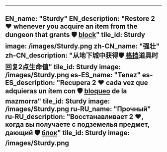 ---

EN_name: "Sturdy"
EN_description: "Restore 2 ❤️ whenever you acquire an item from the dungeon that grants 🛡️️ <u>block</u>"
tile_id: Sturdy
image: /images/Sturdy.png
zh-CN_name: "强壮"
zh-CN_description: "从地下城中获得🛡️️ <u>格挡</u>道具时回复2点生命值"
tile_id: Sturdy
image: /images/Sturdy.png
es-ES_name: "Tenaz"
es-ES_description: "Recupera 2 ❤️ cada vez que adquieras un ítem con 🛡️️ <u>bloqueo</u> de la mazmorra"
tile_id: Sturdy
image: /images/Sturdy.png
ru-RU_name: "Прочный"
ru-RU_description: "Восстанавливает 2 ❤️, когда вы получаете с подземелья предмет, дающий 🛡️️ <u>блок</u>"
tile_id: Sturdy
image: /images/Sturdy.png
---